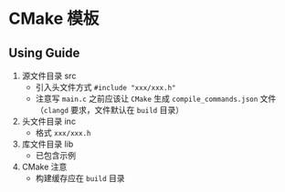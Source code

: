 # CMake 模板
## Using Guide
1. 源文件目录 src
    - 引入头文件方式 `#include "xxx/xxx.h"`
    - 注意写 `main.c` 之前应该让 `CMake` 生成 `compile_commands.json` 文件（`clangd` 要求，文件默认在 `build` 目录）
2. 头文件目录 inc
    - 格式 `xxx/xxx.h`
3. 库文件目录 lib
    - 已包含示例
4. CMake 注意
    - 构建缓存应在 `build` 目录